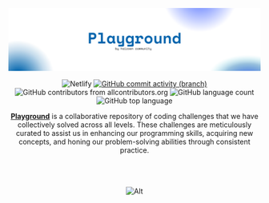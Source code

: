 ![Banner](assets/playground-banner.png)

<div align="middle">

![Netlify](https://img.shields.io/netlify/145d9de7-82f0-4129-a8ae-9e62b127ba58?style=flat-square&labelColor=401F71&color=F8E559)
[![GitHub commit activity (branch)](https://img.shields.io/github/commit-activity/t/thehaizoen/playground/main?style=flat-square&labelColor=401F71&color=F8E559)](https://img.shields.io/github/commit-activity/t/thehaizoen/playground/main?style=flat-square&labelColor=401F71&color=F8E559)
![GitHub contributors from allcontributors.org](https://img.shields.io/github/all-contributors/thehaizoen/playground?style=flat-square&labelColor=401F71&color=F8E559)
![GitHub language count](https://img.shields.io/github/languages/count/thehaizoen/playground?style=flat-square&labelColor=401F71&color=F8E559)
![GitHub top language](https://img.shields.io/github/languages/top/thehaizoen/playground?style=flat-square&labelColor=401F71&color=F8E559)

</div>

<div align="middle">
<strong><a href="https://playground.haizoen.com/">Playground</a></strong> is a collaborative repository of coding challenges that we have collectively solved across all levels. These challenges are meticulously curated to assist us in enhancing our programming skills, acquiring new concepts, and honing our problem-solving abilities through consistent practice.
</div>

<br />
<br />
<br />

<div align="middle">

![Alt](https://repobeats.axiom.co/api/embed/f295e4a62e230616826496b786b3b24a77e936d9.svg "Repobeats analytics image")

</div>
